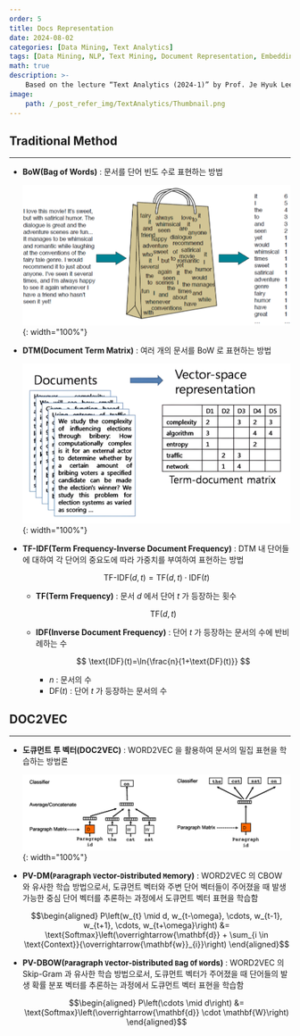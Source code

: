 ```yaml
---
order: 5
title: Docs Representation
date: 2024-08-02
categories: [Data Mining, Text Analytics]
tags: [Data Mining, NLP, Text Mining, Document Representation, Embedding]
math: true
description: >-
    Based on the lecture “Text Analytics (2024-1)” by Prof. Je Hyuk Lee, Dept. of Data Science, The Grad. School, Kookmin Univ.
image:
    path: /_post_refer_img/TextAnalytics/Thumbnail.png
---
```


## Traditional Method
-----

- **BoW(Bag of Words)** : 문서를 단어 빈도 수로 표현하는 방법

    ![03](/_post_refer_img/TextAnalytics/05-01.png){: width="100%"}

- **DTM(Document Term Matrix)** : 여러 개의 문서를 BoW 로 표현하는 방법

    ![02](/_post_refer_img/TextAnalytics/05-02.png){: width="100%"}

- **TF-IDF(Term Frequency-Inverse Document Frequency)** : DTM 내 단어들에 대하여 각 단어의 중요도에 따라 가중치를 부여하여 표현하는 방법

    $$
    \text{TF-IDF}(d,t)=\text{TF}(d,t) \cdot \text{IDF}(t)
    $$

    - **TF(Term Frequency)** : 문서 $d$ 에서 단어 $t$ 가 등장하는 횟수

        $$
        \text{TF}(d,t)
        $$

    - **IDF(Inverse Document Frequency)** : 단어 $t$ 가 등장하는 문서의 수에 반비례하는 수

        $$
        \text{IDF}(t)=\ln{\frac{n}{1+\text{DF}(t)}}
        $$

        - $n$ : 문서의 수
        - $\text{DF}(t)$ : 단어 $t$ 가 등장하는 문서의 수

## DOC2VEC
-----

- **도큐먼트 투 벡터(DOC2VEC)** : WORD2VEC 을 활용하여 문서의 밀집 표현을 학습하는 방법론

    ![03](/_post_refer_img/TextAnalytics/05-03.png){: width="100%"}

- **PV-DM(`P`aragraph `V`ector-`D`istributed `M`emory)** : WORD2VEC 의 CBOW 와 유사한 학습 방법으로서, 도큐먼트 벡터와 주변 단어 벡터들이 주어졌을 때 발생 가능한 중심 단어 벡터를 추론하는 과정에서 도큐먼트 벡터 표현을 학습함

    $$\begin{aligned}
    P\left(w_{t} \mid d, w_{t-\omega}, \cdots, w_{t-1}, w_{t+1}, \cdots, w_{t+\omega}\right)
    &= \text{Softmax}\left(\overrightarrow{\mathbf{d}} + \sum_{i \in \text{Context}}{\overrightarrow{\mathbf{w}}_{i}}\right)
    \end{aligned}$$

- **PV-DBOW(`P`aragraph `V`ector-`D`istributed `B`ag `O`f `W`ords)** : WORD2VEC 의 Skip-Gram 과 유사한 학습 방법으로서, 도큐먼트 벡터가 주어졌을 때 단어들의 발생 확률 분포 벡터를 추론하는 과정에서 도큐먼트 벡터 표현을 학습함

    $$\begin{aligned}
    P\left(\cdots \mid d\right)
    &= \text{Softmax}\left(\overrightarrow{\mathbf{d}} \cdot \mathbf{W}\right)
    \end{aligned}$$